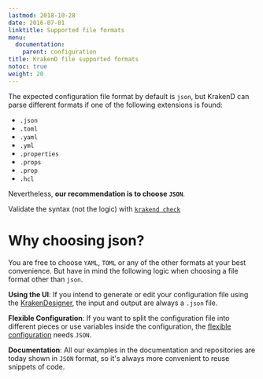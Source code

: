 ```yaml
---
lastmod: 2018-10-28
date: 2016-07-01
linktitle: Supported file formats
menu:
  documentation:
    parent: configuration
title: KrakenD file supported formats
notoc: true
weight: 20
---
```


The expected configuration file format by default is `json`, but KrakenD can parse different formats if one of the following extensions is found:

- `.json`
- `.toml`
- `.yaml`
- `.yml`
- `.properties`
- `.props`
- `.prop`
- `.hcl`

Nevertheless, **our recommendation is to choose `JSON`**. 

Validate the syntax (not the logic) with [`krakend check`](/docs/commands/check/)

# Why choosing json?
You are free to choose `YAML`, `TOML` or any of the other formats at your best convenience. But have in mind the following logic when choosing a file format other than `json`. 

**Using the UI**: If you intend to generate or edit your configuration file using the [KrakenDesigner](https://designer.krakend.io), the input and output are always a `.json` file.

**Flexible Configuration**: If you want to split the configuration file into different pieces or use variables inside the configuration, the [flexible configuration](/docs/configuration/flexible-config/) needs `JSON`.

**Documentation**: All our examples in the documentation and repositories are today shown in `JSON` format, so it's always more convenient to reuse snippets of code.
